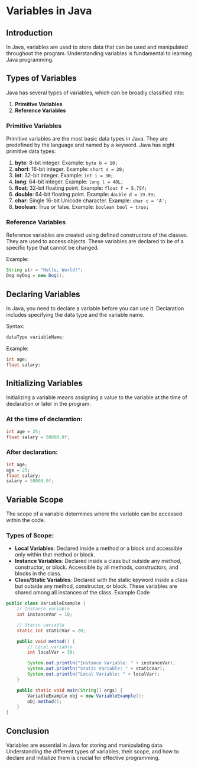 # Variables in Java

## Introduction
In Java, variables are used to store data that can be used and manipulated throughout the program. Understanding variables is fundamental to learning Java programming.

## Types of Variables
Java has several types of variables, which can be broadly classified into:

1. **Primitive Variables**
2. **Reference Variables**

### Primitive Variables
Primitive variables are the most basic data types in Java. They are predefined by the language and named by a keyword. Java has eight primitive data types:

1. **byte**: 8-bit integer. Example: `byte b = 10;`
2. **short**: 16-bit integer. Example: `short s = 20;`
3. **int**: 32-bit integer. Example: `int i = 30;`
4. **long**: 64-bit integer. Example: `long l = 40L;`
5. **float**: 32-bit floating point. Example: `float f = 5.75f;`
6. **double**: 64-bit floating point. Example: `double d = 19.99;`
7. **char**: Single 16-bit Unicode character. Example: `char c = 'A';`
8. **boolean**: True or false. Example: `boolean bool = true;`

### Reference Variables
Reference variables are created using defined constructors of the classes. They are used to access objects. These variables are declared to be of a specific type that cannot be changed.

Example:
```java
String str = "Hello, World!";
Dog myDog = new Dog();
```
## Declaring Variables
In Java, you need to declare a variable before you can use it. Declaration includes specifying the data type and the variable name.

Syntax:

```java
dataType variableName;
```
Example:

```java
int age;
float salary;
```
## Initializing Variables
Initializing a variable means assigning a value to the variable at the time of declaration or later in the program.

### At the time of declaration:
```java
int age = 25;
float salary = 50000.0f;
```
### After declaration:
```java
int age;
age = 25;
float salary;
salary = 50000.0f;
```
## Variable Scope
The scope of a variable determines where the variable can be accessed within the code.

### Types of Scope:
- **Local Variables**: Declared inside a method or a block and accessible only within that method or block.
- **Instance Variables**: Declared inside a class but outside any method, constructor, or block. Accessible by all methods, constructors, and blocks in the class.
- **Class/Static Variables**: Declared with the static keyword inside a class but outside any method, constructor, or block. These variables are shared among all instances of the class.
Example Code
```java
public class VariableExample {
    // Instance variable
    int instanceVar = 10;

    // Static variable
    static int staticVar = 20;

    public void method() {
        // Local variable
        int localVar = 30;

        System.out.println("Instance Variable: " + instanceVar);
        System.out.println("Static Variable: " + staticVar);
        System.out.println("Local Variable: " + localVar);
    }

    public static void main(String[] args) {
        VariableExample obj = new VariableExample();
        obj.method();
    }
}
```
## Conclusion
Variables are essential in Java for storing and manipulating data. Understanding the different types of variables, their scope, and how to declare and initialize them is crucial for effective programming.